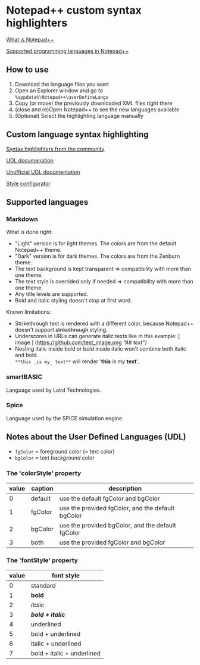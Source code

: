 # Notepad++ custom syntax highlighters

[What is Notepad++](https://notepad-plus-plus.org/)

[Supported programming languages in Notepad++](https://npp-user-manual.org/docs/programing-languages/)

## How to use
1. Download the language files you want
1. Open an Explorer window and go to `%appdata%\Notepad++\userDefineLangs`
1. Copy (or move) the previously downloaded XML files right there
1. (close and re)Open Notepad++ to see the new languages available
1. (Optional) Select the highlighting language manually

## Custom language syntax highlighting

[Syntax highlighters from the community](https://github.com/notepad-plus-plus/userDefinedLanguages/tree/master/UDLs)

[UDL documenation](https://npp-user-manual.org/docs/user-defined-language-system/)

[Unofficial UDL documentation](http://ivan-radic.github.io/udl-documentation/)

[Style configurator](https://npp-user-manual.org/docs/preferences/#style-configurator)

## Supported languages

### Markdown
What is done right:
- "Light" version is for light themes. The colors are from the default Notepad++ theme.
- "Dark" version is for dark themes. The colors are from the Zenburn theme.
- The text background is kept transparent => compatibility with more than one theme.
- The text style is overrided only if needed => compatibility with more than one theme.
- Any title levels are supported.
- Bold and italic styling doesn't stop at first word.

Known limitations:
- Strikethrough text is rendered with a different color, because Notepad++ doesn't support ~~strikethrough~~ styling.
- Underscores in URLs can generate italic texts like in this example: [ image ] (https://github.com/test_image.png _"Alt text")_
- Nesting italic inside bold or bold inside italic won't combine both italic and bold.\
`**this _is my_ text**` will render '**this** _is my_ **text**'.

### smartBASIC
Language used by Laird Technologies.

### Spice
Language used by the SPICE simulation engine.

## Notes about the User Defined Languages (UDL)

- `fgColor` = foreground color (= text color)
- `bgColor` = text _background_ color

### The 'colorStyle' property
value | caption | description
----- | ------- | -----------
0 | default | use the default fgColor and bgColor
1 | fgColor | use the provided fgColor, and the default bgColor
2 | bgColor | use the provided bgColor, and the default fgColor
3 | both | use the provided fgColor and bgColor

### The 'fontStyle' property
value | font style
----- | ----------
0 | standard
1 | **bold**
2 | *italic*
3 | ***bold + italic***
4 | underlined
5 | bold + underlined
6 | italic + underlined
7 | bold + italic + underlined
